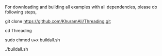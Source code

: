 ﻿For downloading and building all examples with all dependencies, please do following steps,
 

git clone https://github.com/KhuramAli/Threading.git

cd Threading

sudo chmod u+x buildall.sh

./buildall.sh

